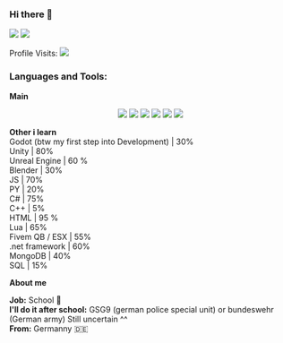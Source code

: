 ### Hi there 👋

 

![](https://github-readme-stats.vercel.app/api?username=skyalumny&show_icons=true&include_all_commits=true&theme=dark)
![](https://github-readme-stats.vercel.app/api/top-langs/?username=skyalumny&layout=default&theme=dark)

Profile Visits:
![](https://profile-counter.glitch.me/skyalumny/count.svg)

### Languages and Tools:

**Main**
<p align='center'>
  <img src="https://img.shields.io/badge/c++%20-%2300599C.svg?&style=for-the-badge&logo=c%2B%2B&ogoColor=white"/>
  <img src="https://img.shields.io/badge/csharp%20-896cd0.svg?&style=for-the-badge&logo=c%2B%2B&ogoColor=white"/>
  <img src="https://img.shields.io/badge/python%20-%2314354C.svg?&style=for-the-badge&logo=python&logoColor=white"/> 
  <img src="https://img.shields.io/badge/node.js%20-%2343853D.svg?&style=for-the-badge&logo=node.js&logoColor=white"/>
  <img src="https://img.shields.io/badge/javascript%20-%23323330.svg?&style=for-the-badge&logo=javascript&logoColor=%23F7DF1E"/> 
  <img src="https://img.shields.io/badge/html%20-%23E34F26.svg?&style=for-the-badge&logo=html5&logoColor=white"/>
 
 **Other i learn**
 <br>
 Godot (btw my first step into Development) | 30%
  <br>
 Unity | 80%
  <br>
 Unreal Engine | 60 %
  <br>
 Blender | 30%
  <br>
 JS | 70%
  <br>
 PY  | 20%
  <br>
 C# | 75%
  <br>
 C++ | 5%
  <br>
 HTML | 95 %
  <br>
 Lua | 65%
  <br>
 Fivem QB / ESX | 55%
  <br>
 .net framework | 60%
  <br>
 MongoDB | 40%
  <br>
 SQL | 15%

  

**__About me__**

**Job:** School :eyes:
<br>
**I'll do it after school:** GSG9 (german police special unit) or bundeswehr (German army) Still uncertain ^^
 <br>
 **From:** Germanny :de:
</p>
